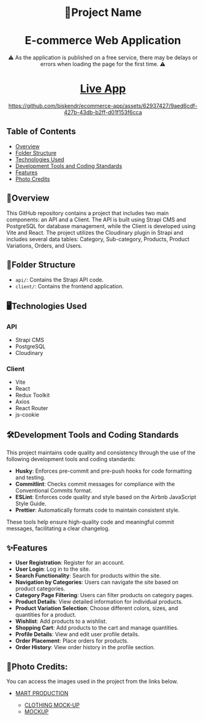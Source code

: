<div align="center">
  <h1>🚀Project Name</h1>
  <h1>E-commerce Web Application</h1>
  <p>⚠️ As the application is published on a free service, there may be delays or errors when loading the page for the first time. ⚠️</p>
  <h1><a href="https://ecommerce-app-biskendr.vercel.app/">Live App</a></h1>

https://github.com/biskendr/ecommerce-app/assets/62937427/9aed6cdf-427b-43db-b2ff-d01f153f6cca
</div>

## Table of Contents

- [Overview](#overview)
- [Folder Structure](#folder-structure)
- [Technologies Used](#technologies-used)
- [Development Tools and Coding Standards](#development-tools-and-coding-standards)
- [Features](#features)
- [Photo Credits](#photo-credits)

## 📌Overview

This GitHub repository contains a project that includes two main components: an API and a Client. The API is built using Strapi CMS and PostgreSQL for database management, while the Client is developed using Vite and React. The project utilizes the Cloudinary plugin in Strapi and includes several data tables: Category, Sub-category, Products, Product Variations, Orders, and Users.

## 📂Folder Structure

- `api/`: Contains the Strapi API code.
- `client/`: Contains the frontend application.

## 🖥️Technologies Used

### API

- Strapi CMS
- PostgreSQL
- Cloudinary

### Client

- Vite
- React
- Redux Toolkit
- Axios
- React Router
- js-cookie

## 🛠️Development Tools and Coding Standards

This project maintains code quality and consistency through the use of the following development tools and coding standards:

- **Husky**: Enforces pre-commit and pre-push hooks for code formatting and testing.
- **Commitlint**: Checks commit messages for compliance with the Conventional Commits format.
- **ESLint**: Enforces code quality and style based on the Airbnb JavaScript Style Guide.
- **Prettier**: Automatically formats code to maintain consistent style.

These tools help ensure high-quality code and meaningful commit messages, facilitating a clear changelog.

## ✨Features

- **User Registration**: Register for an account.
- **User Login**: Log in to the site.
- **Search Functionality**: Search for products within the site.
- **Navigation by Categories**: Users can navigate the site based on product categories.
- **Category Page Filtering**: Users can filter products on category pages.
- **Product Details**: View detailed information for individual products.
- **Product Variation Selection**: Choose different colors, sizes, and quantities for a product.
- **Wishlist**: Add products to a wishlist.
- **Shopping Cart**: Add products to the cart and manage quantities.
- **Profile Details**: View and edit user profile details.
- **Order Placement**: Place orders for products.
- **Order History**: View order history in the profile section.

## 📸Photo Credits:

You can access the images used in the project from the links below.

- [MART PRODUCTION](https://www.pexels.com/@mart-production/)

  - [CLOTHING MOCK-UP](https://www.pexels.com/collections/clothing-mock-up-fkeavg2/)
  - [MOCKUP](https://www.pexels.com/collections/mockup-j5prea1/)
